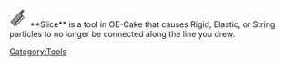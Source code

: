 <img src="/images/Slice.png" title="fig:Slice.png" width="32" height="32" alt="Slice.png" />
**Slice** is a tool in OE-Cake that causes Rigid, Elastic, or String particles to no longer be connected along the line you drew.

[Category:Tools](/CategoryTools.md "Category:Tools")
